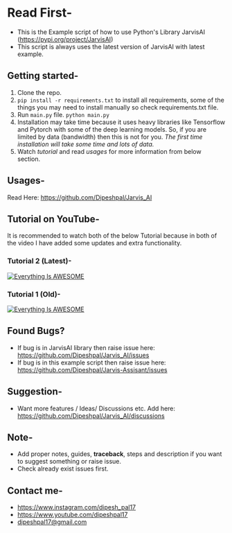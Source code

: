 # Read First-

- This is the Example script of how to use Python's Library JarvisAI (https://pypi.org/project/JarvisAI)
- This script is always uses the latest version of JarvisAI with latest example.

## Getting started-
1. Clone the repo.
2. `pip install -r requirements.txt` to install all requirements, some of the things you may need to install manually so check requirements.txt file.
3. Run `main.py` file. `python main.py`
4. Installation may take time because it uses heavy libraries like Tensorflow and Pytorch with some of the deep learning models. So, if you are limited by data (bandwidth) then this is not for you. *The first time installation will take some time and lots of data.*
5. Watch *tutorial* and read *usages* for more information from below section.

## Usages-
Read Here: https://github.com/Dipeshpal/Jarvis_AI

## Tutorial on YouTube-

It is recommended to watch both of the below Tutorial because in both of the video I have added some updates and extra functionality.

### Tutorial 2 (Latest)-

[![Everything Is AWESOME](https://yt-embed.herokuapp.com/embed?v=C-sKlSULLrI)](https://www.youtube.com/embed/C-sKlSULLrI "Tutorial 2")



### Tutorial 1 (Old)-

[![Everything Is AWESOME](https://yt-embed.herokuapp.com/embed?v=LliTjuxDw_o)](https://www.youtube.com/embed/LliTjuxDw_o "Tutorial 2")

## Found Bugs?
* If bug is in JarvisAI library then raise issue here: https://github.com/Dipeshpal/Jarvis_AI/issues
* If bug is in this example script then raise issue here: https://github.com/Dipeshpal/Jarvis-Assisant/issues

## Suggestion-
* Want more features / Ideas/ Discussions etc.
Add here: https://github.com/Dipeshpal/Jarvis_AI/discussions

## Note-
* Add proper notes, guides, **traceback**, steps and description if you want to suggest something or raise issue.
* Check already exist issues first.

## Contact me-
* https://www.instagram.com/dipesh_pal17
* https://www.youtube.com/dipeshpal17
* dipeshpal17@gmail.com
